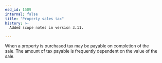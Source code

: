 ```yaml
---
esd_id: 1509
internal: false
title: "Property sales tax"
history: >-
  Added scope notes in version 3.11.

---
```


When a property is purchased tax may be payable on completion of the sale.  The amount of tax payable is frequently dependent on the value of the sale.

